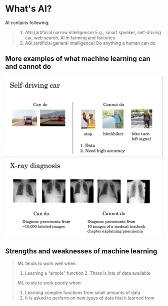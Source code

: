 # What's AI?

AI contains following:

> 1. ANI;(artificial narrow intelligence) E.g., smart speaker, self-driving car, web search, AI in farming and factories
> 2. AGI;(artificial general intelligence) Do anything a human can do

## More examples of what machine learning can and cannot do

![](./image/ai-can-or-not-do.png)
![](./image/2-ai-can-or-not-do.png)

## Strengths and weaknesses of machine learning

> ML tends to work well when:
>
> 1. Learning a “simple” function 2. There is lots of data available
>
> ML tends to work poorly when:
>
> 1. Learning complex functions from small amounts of data
> 2. It is asked to perform on new types of data that it learned from